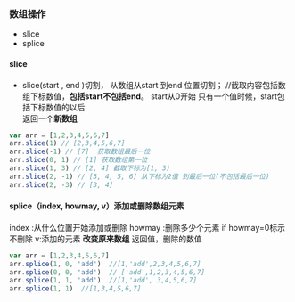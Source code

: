 ### 数组操作
- slice
- splice


#### slice
- slice(start , end )切割， 从数组从start 到end 位置切割；
//截取内容包括数组下标数值，**包括start不包括end**。 start从0开始
只有一个值时候，start包括下标数值的以后    
返回一个**新数组**
```js
var arr = [1,2,3,4,5,6,7]
arr.slice(1) // [2,3,4,5,6,7]
arr.slice(-1) // [7]  获取数组最后一位
arr.slice(0, 1) // [1] 获取数组第一位
arr.slice(1, 3) // [2, 4] 截取下标为[1, 3)
arr.slice(2, -1) // [3, 4, 5, 6] 从下标为2值 到最后一位(不包括最后一位)
arr.slice(2, -3) // [3, 4] 
```

#### splice（index, howmay, v）添加或删除数组元素
  index :从什么位置开始添加或删除
  howmay :删除多少个元素  if howmay=0标示不删除
  v:添加的元素
  **改变原来数组**
  返回值，删除的数值
  
```js
var arr = [1,2,3,4,5,6,7]
arr.splice(1, 0, 'add')  //[1,'add',2,3,4,5,6,7]
arr.splice(0, 0, 'add')  // ['add',1,2,3,4,5,6,7]
arr.splice(1, 1, 'add')  //[1,'add', 3,4,5,6,7]
arr.splice(1, 1)  //[1,3,4,5,6,7]
```
